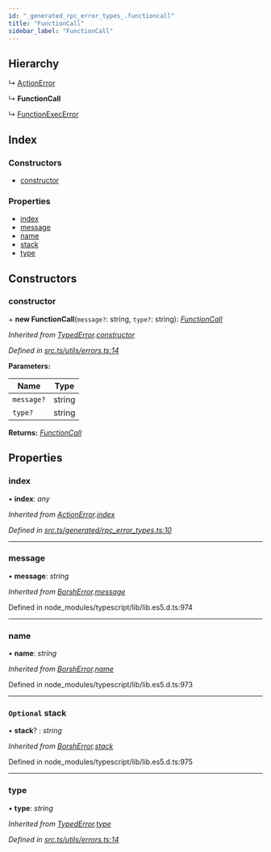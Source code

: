 ```yaml
---
id: "_generated_rpc_error_types_.functioncall"
title: "FunctionCall"
sidebar_label: "FunctionCall"
---
```


## Hierarchy

  ↳ [ActionError](_generated_rpc_error_types_.actionerror.md)

  ↳ **FunctionCall**

  ↳ [FunctionExecError](_generated_rpc_error_types_.functionexecerror.md)

## Index

### Constructors

* [constructor](_generated_rpc_error_types_.functioncall.md#constructor)

### Properties

* [index](_generated_rpc_error_types_.functioncall.md#index)
* [message](_generated_rpc_error_types_.functioncall.md#message)
* [name](_generated_rpc_error_types_.functioncall.md#name)
* [stack](_generated_rpc_error_types_.functioncall.md#optional-stack)
* [type](_generated_rpc_error_types_.functioncall.md#type)

## Constructors

###  constructor

\+ **new FunctionCall**(`message?`: string, `type?`: string): *[FunctionCall](_generated_rpc_error_types_.functioncall.md)*

*Inherited from [TypedError](_utils_errors_.typederror.md).[constructor](_utils_errors_.typederror.md#constructor)*

*Defined in [src.ts/utils/errors.ts:14](https://github.com/nearprotocol/nearlib/blob/bf1ce09/src.ts/utils/errors.ts#L14)*

**Parameters:**

Name | Type |
------ | ------ |
`message?` | string |
`type?` | string |

**Returns:** *[FunctionCall](_generated_rpc_error_types_.functioncall.md)*

## Properties

###  index

• **index**: *any*

*Inherited from [ActionError](_generated_rpc_error_types_.actionerror.md).[index](_generated_rpc_error_types_.actionerror.md#index)*

*Defined in [src.ts/generated/rpc_error_types.ts:10](https://github.com/nearprotocol/nearlib/blob/bf1ce09/src.ts/generated/rpc_error_types.ts#L10)*

___

###  message

• **message**: *string*

*Inherited from [BorshError](_utils_serialize_.borsherror.md).[message](_utils_serialize_.borsherror.md#message)*

Defined in node_modules/typescript/lib/lib.es5.d.ts:974

___

###  name

• **name**: *string*

*Inherited from [BorshError](_utils_serialize_.borsherror.md).[name](_utils_serialize_.borsherror.md#name)*

Defined in node_modules/typescript/lib/lib.es5.d.ts:973

___

### `Optional` stack

• **stack**? : *string*

*Inherited from [BorshError](_utils_serialize_.borsherror.md).[stack](_utils_serialize_.borsherror.md#optional-stack)*

Defined in node_modules/typescript/lib/lib.es5.d.ts:975

___

###  type

• **type**: *string*

*Inherited from [TypedError](_utils_errors_.typederror.md).[type](_utils_errors_.typederror.md#type)*

*Defined in [src.ts/utils/errors.ts:14](https://github.com/nearprotocol/nearlib/blob/bf1ce09/src.ts/utils/errors.ts#L14)*
